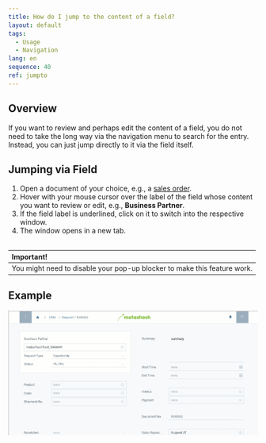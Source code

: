 ```yaml
---
title: How do I jump to the content of a field?
layout: default
tags:
  - Usage
  - Navigation
lang: en
sequence: 40
ref: jumpto
---
```


## Overview
If you want to review and perhaps edit the content of a field, you do not need to take the long way via the navigation menu to search for the entry. Instead, you can just jump directly to it via the field itself.

## Jumping via Field
1. Open a document of your choice, e.g., a [sales order](SalesOrder_recording).
1. Hover with your mouse cursor over the label of the field whose content you want to review or edit, e.g., **Business Partner**.
1. If the field label is underlined, click on it to switch into the respective window.
1. The window opens in a new tab.
<br><br>

| **Important!** |
| :- |
| You might need to disable your pop-up blocker to make this feature work. |

## Example
![](assets/jumpto.gif)
